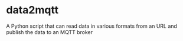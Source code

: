 # data2mqtt
A Python script that can read data in various formats from an URL and publish the data to an MQTT broker
